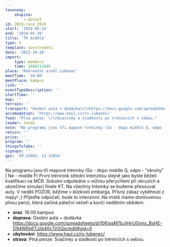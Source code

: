 ```yaml
---
taxonomy:
    skupina:
        - dorost
id: 2024-race_2010
start: '2024-05-24'
end: '2024-05-26'
title: 'TK middle'
type: S
template: soustredeni
date: '2023-10-26'
import:
    type: members
    time: 1698312605
place: 'Rekreační areál Lubenec'
meetTime: '16:00'
meetPlace: kampus
link: ''
eventTypeDescription: ''
startTime: ''
map: ''
terrain: ''
transport: "Osobní auta + dodávka\r\nhttps://docs.google.com/spreadsheets/d/10KipsM7bJiHnUGnnx_BsHE-D94WEk6TJzb40c7zGQio/edit#gid=0"
accomodation: 'https://www.haul.cz/rs-lubenec/'
food: "Plná penze. \r\nSvačinky a sladkosti po trénincích s sebou."
leader: Jenda
note: "Na programu jsou tři mapové tréninky (So - dopo middle Q, odpo - \"okruhy\" | Ne - middle F) První tréninink střední intenzitou stejně jako byste běželi kvalifikaci na MČR. Sobotní odpoledne v režimu přerychlení při okruzích a ukončíme simulací finále KT. Na všechny tréninky se budeme přesouvat auty. V neděli POZOR, běžíme v blízkosti embarga. Přísný zákaz vyběhnutí z mapy! ;)\r\nPřijeďte odpočatí, bude to intenzivní.\r\nNa místě máme domluvenou plnou penzi, která začíná páteční večeří a končí nedělním obědem."
return: ''
price: ''
program: ''
thingsToTake: ''
signups: ''
gps: '50.12602, 13.31054'
---
```


Na programu jsou tři mapové tréninky (So - dopo middle Q, odpo - "okruhy" | Ne - middle F) První tréninink střední intenzitou stejně jako byste běželi kvalifikaci na MČR. Sobotní odpoledne v režimu přerychlení při okruzích a ukončíme simulací finále KT. Na všechny tréninky se budeme přesouvat auty. V neděli POZOR, běžíme v blízkosti embarga. Přísný zákaz vyběhnutí z mapy! ;)
Přijeďte odpočatí, bude to intenzivní.
Na místě máme domluvenou plnou penzi, která začíná páteční večeří a končí nedělním obědem.
* **sraz**: 16:00 kampus
* **doprava**: Osobní auta + dodávka
https://docs.google.com/spreadsheets/d/10KipsM7bJiHnUGnnx_BsHE-D94WEk6TJzb40c7zGQio/edit#gid=0
* **ubytování**: https://www.haul.cz/rs-lubenec/
* **strava**: Plná penze. 
Svačinky a sladkosti po trénincích s sebou.
